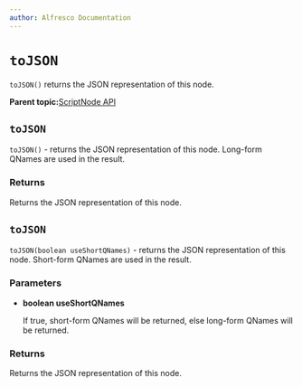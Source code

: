 ```yaml
---
author: Alfresco Documentation
---
```


# `toJSON`

`toJSON()` returns the JSON representation of this node.

**Parent topic:**[ScriptNode API](../references/API-JS-ScriptNode.md)

## `toJSON`

`toJSON()` - returns the JSON representation of this node. Long-form QNames are used in the result.

### Returns

Returns the JSON representation of this node.

## `toJSON`

`toJSON(boolean useShortQNames)` - returns the JSON representation of this node. Short-form QNames are used in the result.

### Parameters

-   **boolean useShortQNames**

    If true, short-form QNames will be returned, else long-form QNames will be returned.


### Returns

Returns the JSON representation of this node.

